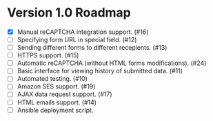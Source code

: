 # Version 1.0 Roadmap

- [x] Manual reCAPTCHA integration support. (#16)
- [ ] Specifying form URL in special field. (#12)
- [ ] Sending different forms to different recepients. (#13)
- [ ] HTTPS support. (#15)
- [ ] Automatic reCAPTCHA (without HTML forms modifications). (#24)
- [ ] Basic interface for viewing history of submitted data. (#11)
- [ ] Automated testing. (#10)
- [ ] Amazon SES support. (#19)
- [ ] AJAX data request support. (#17)
- [ ] HTML emails support. (#14)
- [ ] Ansible deployment script.